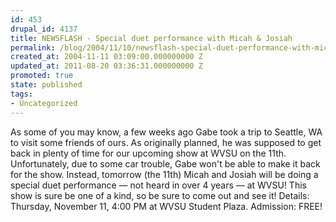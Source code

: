 ```yaml
---
id: 453
drupal_id: 4137
title: NEWSFLASH - Special duet performance with Micah & Josiah
permalink: /blog/2004/11/10/newsflash-special-duet-performance-with-micah-josiah
created_at: 2004-11-11 03:09:00.000000000 Z
updated_at: 2011-08-20 03:36:31.000000000 Z
promoted: true
state: published
tags:
- Uncategorized
---
```

As some of you may know, a few weeks ago Gabe took a trip to Seattle, WA to visit some friends of ours. As originally planned, he was supposed to get back in plenty of time for our upcoming show at WVSU on the 11th. Unfortunately, due to some car trouble, Gabe won't be able to make it back for the show. Instead, tomorrow (the 11th) Micah and Josiah will be doing a special duet performance — not heard in over 4 years — at WVSU! This show is sure be one of a kind, so be sure to come out and see it! Details: Thursday, November 11, 4:00 PM at WVSU Student Plaza. Admission: FREE!
